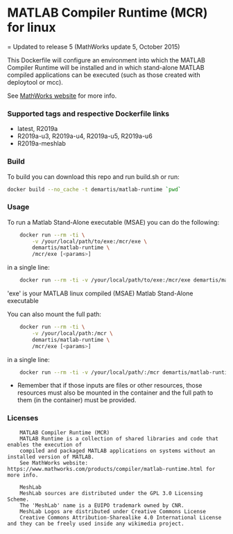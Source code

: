 MATLAB Compiler Runtime (MCR) for linux
=============================

= Updated to release 5 (MathWorks update 5, October 2015)

This Dockerfile will configure an environment into which the MATLAB Compiler Runtime will be installed and in which 
stand-alone MATLAB compiled applications can be executed (such as those created with deploytool or mcc).

See [MathWorks website](https://www.mathworks.com/products/compiler/matlab-runtime.html) for more info.

### Supported tags and respective Dockerfile links
- latest, R2019a
- R2019a-u3, R2019a-u4, R2019a-u5, R2019a-u6 
- R2019a-meshlab


### Build
To build you can download this repo and run build.sh or run:
```bash
docker build --no_cache -t demartis/matlab-runtime `pwd`
```

### Usage
To run a Matlab Stand-Alone executable (MSAE) you can do the following:
```bash
    docker run --rm -ti \
        -v /your/local/path/to/exe:/mcr/exe \
        demartis/matlab-runtime \
        /mcr/exe [<params>]
```
in a single line:
```bash
    docker run --rm -ti -v /your/local/path/to/exe:/mcr/exe demartis/matlab-runtime /mcr/exe [<params>] 
```
'exe' is your MATLAB linux compiled (MSAE) Matlab Stand-Alone executable

You can also mount the full path:
```bash
    docker run --rm -ti \
        -v /your/local/path:/mcr \
        demartis/matlab-runtime \
        /mcr/exe [<params>]
```
in a single line:
```bash
    docker run --rm -ti -v /your/local/path/:/mcr demartis/matlab-runtime /mcr/exe [<params>] 
``` 
- Remember that if those inputs are files or other resources, those resources must also be mounted in the container 
and the full path to them (in the container) must be provided.


### Licenses


```
    MATLAB Compiler Runtime (MCR)
    MATLAB Runtime is a collection of shared libraries and code that enables the execution of 
    compiled and packaged MATLAB applications on systems without an installed version of MATLAB.
    See MathWorks website: https://www.mathworks.com/products/compiler/matlab-runtime.html for more info.

    MeshLab
    MeshLab sources are distributed under the GPL 3.0 Licensing Scheme.
    The 'MeshLab' name is a EUIPO trademark owned by CNR.
    MeshLab Logos are distributed under Creative Commons License
    Creative Commons Attribution-Sharealike 4.0 International License and they can be freely used inside any wikimedia project.

```
   
